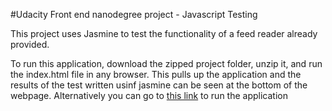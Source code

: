 #Udacity Front end nanodegree project - Javascript Testing

This project uses Jasmine to test the functionality of a feed reader already provided.

To run this application, download the zipped project folder, unzip it, and run the index.html file in any browser. This pulls up the application and the results of the test written usinf jasmine can be seen at the bottom of the webpage.
Alternatively you can go to [this link]( https://rimildeyjsr.github.io/Udacity-Front-End-Nanodegree---Feed-Reader-Testing) to run the application
